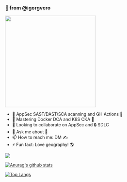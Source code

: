 ### 👋 from @igorgvero
<img src="https://user-images.githubusercontent.com/46729371/127727116-b9d3c90a-43fe-4379-a418-5e75aaf756cd.png" width="300" />

- 🔭 AppSec SAST/DAST/SCA scanning and GH Actions 💯
- 🌱 Mastering Docker DCA and K8S CKA 📖
- 👯 Looking to collaborate on AppSec and 🔒 SDLC
- 💬 Ask me about 🎏
- 📫 How to reach me: DM ✍️
- ⚡ Fun fact: Love geography! 🌎


![](https://komarev.com/ghpvc/?username=igorgvero)

[![Anurag's github stats](https://github-readme-stats.vercel.app/api?username=igorgvero&count_private=true&show_icons=true&theme=graywhite)](https://github.com/anuraghazra/github-readme-stats)

[![Top Langs](https://github-readme-stats.vercel.app/api/top-langs/?username=igorgvero&layout=compact&theme=graywhite)](https://github.com/anuraghazra/github-readme-stats)
